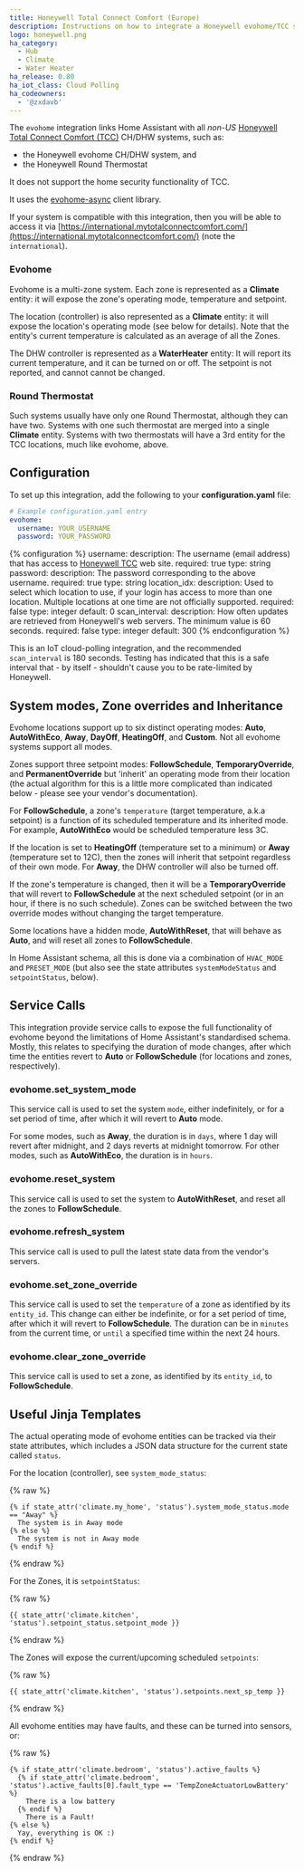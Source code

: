 ```yaml
---
title: Honeywell Total Connect Comfort (Europe)
description: Instructions on how to integrate a Honeywell evohome/TCC system with Home Assistant.
logo: honeywell.png
ha_category:
  - Hub
  - Climate
  - Water Heater
ha_release: 0.80
ha_iot_class: Cloud Polling
ha_codeowners:
  - '@zxdavb'
---
```


The `evohome` integration links Home Assistant with all _non-US_ [Honeywell Total Connect Comfort (TCC)](https://international.mytotalconnectcomfort.com/Account/Login) CH/DHW systems, such as:

- the Honeywell evohome CH/DHW system, and
- the Honeywell Round Thermostat

It does not support the home security functionality of TCC.

It uses the [evohome-async](https://github.com/zxdavb/evohome-async) client library.

If your system is compatible with this integration, then you will be able to access it via [https://international.mytotalconnectcomfort.com/](https://international.mytotalconnectcomfort.com/) (note the `international`).

### Evohome

Evohome is a multi-zone system. Each zone is represented as a **Climate** entity: it will expose the zone's operating mode, temperature and setpoint.

The location (controller) is also represented as a **Climate** entity: it will expose the location's operating mode (see below for details). Note that the entity's current temperature is calculated as an average of all the Zones.

The DHW controller is represented as a **WaterHeater** entity: It will report its current temperature, and it can be turned on or off. The setpoint is not reported, and cannot cannot be changed.

### Round Thermostat

Such systems usually have only one Round Thermostat, although they can have two. Systems with one such thermostat are merged into a single **Climate** entity. Systems with two thermostats will have a 3rd entity for the TCC locations, much like evohome, above.

## Configuration

To set up this integration, add the following to your **configuration.yaml** file:

```yaml
# Example configuration.yaml entry
evohome:
  username: YOUR_USERNAME
  password: YOUR_PASSWORD
```

{% configuration %}
username:
  description: The username (email address) that has access to [Honeywell TCC](https://international.mytotalconnectcomfort.com/Account/Login) web site.
  required: true
  type: string
password:
  description: The password corresponding to the above username.
  required: true
  type: string
location_idx:
  description: Used to select which location to use, if your login has access to more than one location. Multiple locations at one time are not officially supported.
  required: false
  type: integer
  default: 0
scan_interval:
  description: How often updates are retrieved from Honeywell's web servers. The minimum value is 60 seconds.
  required: false
  type: integer
  default: 300
{% endconfiguration %}

This is an IoT cloud-polling integration, and the recommended `scan_interval` is 180 seconds. Testing has indicated that this is a safe interval that - by itself - shouldn't cause you to be rate-limited by Honeywell.

## System modes, Zone overrides and Inheritance

Evohome locations support up to six distinct operating modes: **Auto**, **AutoWithEco**, **Away**, **DayOff**, **HeatingOff**, and **Custom**. Not all evohome systems support all modes.

Zones support three setpoint modes: **FollowSchedule**, **TemporaryOverride**, and **PermanentOverride** but 'inherit' an operating mode from their location (the actual algorithm for this is a little more complicated than indicated below - please see your vendor's documentation).

For **FollowSchedule**, a zone's `temperature` (target temperature, a.k.a setpoint) is a function of its scheduled temperature and its inherited mode. For example, **AutoWithEco** would be scheduled temperature less 3C.

If the location is set to **HeatingOff** (temperature set to a minimum) or **Away** (temperature set to 12C), then the zones will inherit that setpoint regardless of their own mode. For **Away**, the DHW controller will also be turned off.

If the zone's temperature is changed, then it will be a **TemporaryOverride** that will revert to **FollowSchedule** at the next scheduled setpoint (or in an hour, if there is no such schedule). Zones can be switched between the two override modes without changing the target temperature.

Some locations have a hidden mode, **AutoWithReset**, that will behave as **Auto**, and will reset all zones to **FollowSchedule**.

In Home Assistant schema, all this is done via a combination of `HVAC_MODE` and `PRESET_MODE` (but also see the state attributes `systemModeStatus` and `setpointStatus`, below).

## Service Calls

This integration provide service calls to expose the full functionality of evohome beyond the limitations of Home Assistant's standardised schema. Mostly, this relates to specifying the duration of mode changes, after which time the entities revert to **Auto** or **FollowSchedule** (for locations and zones, respectively).

### evohome.set_system_mode

This service call is used to set the system `mode`, either indefinitely, or for a set period of time, after which it will revert to **Auto** mode.

For some modes, such as **Away**, the duration is in `days`, where 1 day will revert after midnight, and 2 days reverts at midnight tomorrow. For other modes, such as **AutoWithEco**, the duration is in `hours`.

### evohome.reset_system

This service call is used to set the system to **AutoWithReset**, and reset all the zones to **FollowSchedule**.

### evohome.refresh_system

This service call is used to pull the latest state data from the vendor's servers.

### evohome.set_zone_override

This service call is used to set the `temperature` of a zone as identified by its `entity_id`. This change can either be indefinite, or for a set period of time, after which it will revert to **FollowSchedule**. The duration can be in `minutes` from the current time, or `until` a specified time within the next 24 hours.

### evohome.clear_zone_override

This service call is used to set a zone, as identified by its `entity_id`, to **FollowSchedule**.

## Useful Jinja Templates

The actual operating mode of evohome entities can be tracked via their state attributes, which includes a JSON data structure for the current state called `status`.

For the location (controller), see `system_mode_status`:

{% raw %}
```text
{% if state_attr('climate.my_home', 'status').system_mode_status.mode == "Away" %}
  The system is in Away mode
{% else %}
  The system is not in Away mode
{% endif %}
```
{% endraw %}

For the Zones, it is `setpointStatus`:

{% raw %}
```text
{{ state_attr('climate.kitchen', 'status').setpoint_status.setpoint_mode }}
```
{% endraw %}

The Zones will expose the current/upcoming scheduled `setpoints`:

{% raw %}
```text
{{ state_attr('climate.kitchen', 'status').setpoints.next_sp_temp }}
```
{% endraw %}

All evohome entities may have faults, and these can be turned into sensors, or:

{% raw %}
```text
{% if state_attr('climate.bedroom', 'status').active_faults %}
  {% if state_attr('climate.bedroom', 'status').active_faults[0].fault_type == 'TempZoneActuatorLowBattery' %}
    There is a low battery
  {% endif %}
    There is a Fault!
{% else %}
  Yay, everything is OK :)
{% endif %}
```
{% endraw %}
